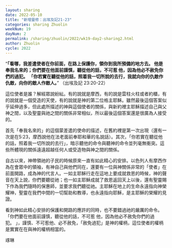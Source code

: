 ```yaml
---
layout: sharing
date: 2022-05-10
title: "新增靈修：出埃及記21-23"
categories: sharing Zhuolin
weekNum: 19
dayNum: 2
permalink: /sharing/zhuolin/2022/wk19-day2-sharing2.html
author: Zhuolin
cycle: 2022
---  
```


“**「看哪，我差遣使者在你前面，在路上保護你，領你到我所預備的地方去。 他是奉我名來的；你們要在他面前謹慎，聽從他的話，不可惹 他，因為他必不赦免你們的過犯。 「你若實在聽從他的話，照着我一切所說的去行，我就向你的仇敵作仇敵，向你的敵人作敵人。**” （出埃及記‬ ‭23:20-22‬）

這位使者是誰？解經眾說紛紜。有的說就是摩西，有的說是雲柱火柱或者約櫃，有的說就是一個受造的天使，有的說就是神的第二位格主耶穌。雖然最後這個答案似乎延伸過多，但此處所描述的神與這個使者的關係，與新約裡主耶穌描述自己與父神之間，以及聖靈與祂之間的關係非常相似，所以最後這個答案還是很廣為人接受的。

首先「奉我名來的」的這個蒙差遣的使命的描述，在舊約裡是第一次出現（還有一次是在5:23，摩西說他在法老面前奉耶和華的名說話）。其次，「你若實在聽從他的話，照着我一切所說的去行」，暗示聽他的命令與聽神的命令並列毫無衝突。這些所體現的關係遠遠超越任何人或受造物與神之間的關係。

自古以來，神帶領祂的子民的時候原來一直有如此精心的安排。以色列人有摩西作為在會眾中的領袖，有神自己與他們同在，還要有一位與神關係非常的「使者」在前面開路，成為神的代言人。一如主耶穌行走在這地上要成就救恩的時候，神的聲音在天上說，你們要聽從祂；也一如主耶穌成就了救恩返回天上以後，還有聖靈賜下作為我們隨時的保惠師，並要求我們聽從祂。主耶穌在地上的生命永遠指向神榮耀神，聖靈在我們中間的一切幫助和教導，也永遠指向耶穌，是主耶穌的榮耀的見證。

看到神如此精心安排的保護和開路的應許的同時，也不要錯過祂的嚴厲的命令。「你們要在他面前謹慎，聽從他的話，不可惹 他，因為他必不赦免你們的過犯。 」，謹慎、不可惹他、必不赦免，「赦免過犯」是神的權柄，這位使者的權柄是實實在在與神的權柄相當的。

琢琳
